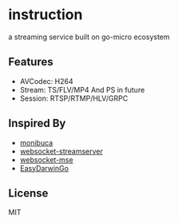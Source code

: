 # instruction

a streaming service built on go-micro ecosystem

## Features

- AVCodec: H264
- Stream: TS/FLV/MP4 And PS in future
- Session: RTSP/RTMP/HLV/GRPC

## Inspired By

- [monibuca](https://github.com/monibuca/engine)
- [websocket-streamserver](https://github.com/use-go/websocket-streamserver)
- [websocket-mse](https://github.com/elsampsa/websocket-mse-demo)
- [EasyDarwinGo](https://github.com/GB28181/EasyDarwinGo)

## License

MIT
